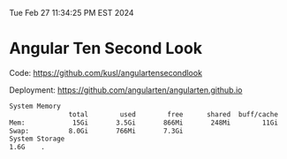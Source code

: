 Tue Feb 27 11:34:25 PM EST 2024

# Angular Ten Second Look

Code: https://github.com/kusl/angulartensecondlook

Deployment: https://github.com/angularten/angularten.github.io

```bash
System Memory
               total        used        free      shared  buff/cache   available
Mem:            15Gi       3.5Gi       866Mi       248Mi        11Gi        11Gi
Swap:          8.0Gi       766Mi       7.3Gi
System Storage
1.6G	.
```
```bash
